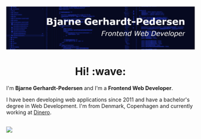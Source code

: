 ![Header](./cover-small.png 'Header')

<h1 style="text-align: center;">Hi! :wave:</h1>

I'm <strong>Bjarne Gerhardt-Pedersen</strong> and I'm a <strong>Frontend Web Developer</strong>.

I have been developing web applications since 2011 and have a bachelor's degree in Web Development. I'm from Denmark, Copenhagen and currently working at [Dinero](https://dinero.dk/).

<img style="margin-top:1rem" align="center" src="https://github-readme-stats.vercel.app/api?username=bgpedersen&count_private=true&theme=dark&hide=prs,issues,contribs" />
